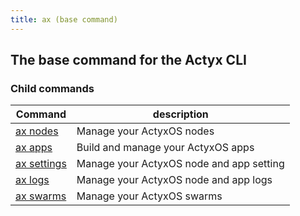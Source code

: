 ```yaml
---
title: ax (base command)
---
```


## The base command for the Actyx CLI 

### Child commands
Command                      | description|
-----------------------------|------------|
[ax nodes](nodes/nodes)     | Manage your ActyxOS nodes |
[ax apps](apps/apps) | Build and manage your ActyxOS apps |
[ax settings](settings/settings)   | Manage your ActyxOS node and app setting|
[ax logs](logs/logs)     | Manage your ActyxOS node and app logs |
[ax swarms](swarms/swarms) | Manage your ActyxOS swarms |